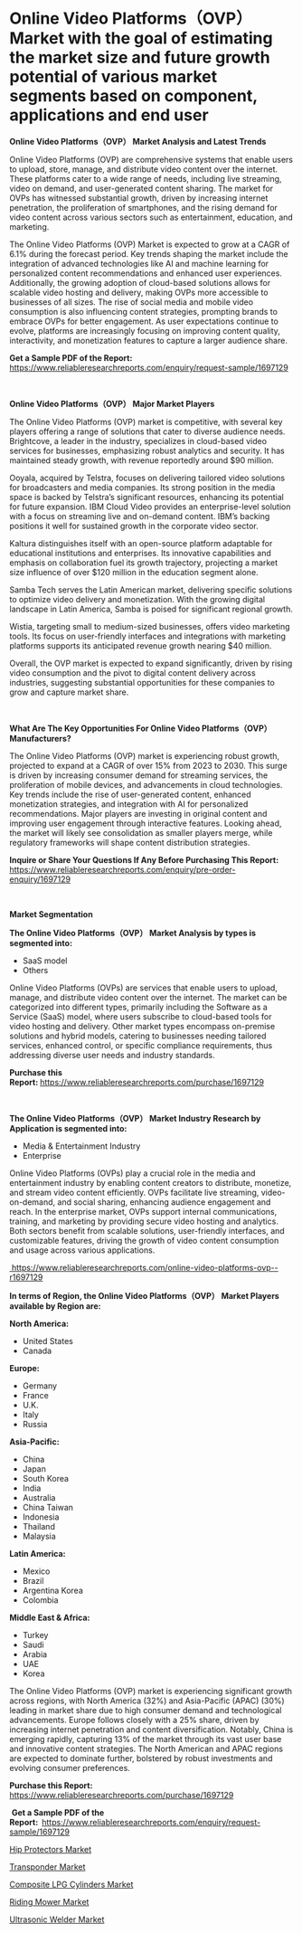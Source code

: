 <p><h1>Online Video Platforms（OVP） Market with the goal of estimating the market size and future growth potential of various market segments based on component, applications and end user</h1></p><p><strong>Online Video Platforms（OVP） Market Analysis and Latest Trends</strong></p>
<p><p>Online Video Platforms (OVP) are comprehensive systems that enable users to upload, store, manage, and distribute video content over the internet. These platforms cater to a wide range of needs, including live streaming, video on demand, and user-generated content sharing. The market for OVPs has witnessed substantial growth, driven by increasing internet penetration, the proliferation of smartphones, and the rising demand for video content across various sectors such as entertainment, education, and marketing.</p><p>The Online Video Platforms (OVP) Market is expected to grow at a CAGR of 6.1% during the forecast period. Key trends shaping the market include the integration of advanced technologies like AI and machine learning for personalized content recommendations and enhanced user experiences. Additionally, the growing adoption of cloud-based solutions allows for scalable video hosting and delivery, making OVPs more accessible to businesses of all sizes. The rise of social media and mobile video consumption is also influencing content strategies, prompting brands to embrace OVPs for better engagement. As user expectations continue to evolve, platforms are increasingly focusing on improving content quality, interactivity, and monetization features to capture a larger audience share.</p></p>
<p><strong>Get a Sample PDF of the Report:&nbsp;</strong> <a href="https://www.reliableresearchreports.com/enquiry/request-sample/1697129?utm_campaign=1738&utm_medium=2&utm_source=Github&utm_content=ia&utm_term=20102024&utm_id=online-video-platformsovp">https://www.reliableresearchreports.com/enquiry/request-sample/1697129</a></p>
<p>&nbsp;</p>
<p><strong>Online Video Platforms（OVP） Major Market Players</strong></p>
<p><p>The Online Video Platforms (OVP) market is competitive, with several key players offering a range of solutions that cater to diverse audience needs. Brightcove, a leader in the industry, specializes in cloud-based video services for businesses, emphasizing robust analytics and security. It has maintained steady growth, with revenue reportedly around $90 million.</p><p>Ooyala, acquired by Telstra, focuses on delivering tailored video solutions for broadcasters and media companies. Its strong position in the media space is backed by Telstra’s significant resources, enhancing its potential for future expansion. IBM Cloud Video provides an enterprise-level solution with a focus on streaming live and on-demand content. IBM’s backing positions it well for sustained growth in the corporate video sector.</p><p>Kaltura distinguishes itself with an open-source platform adaptable for educational institutions and enterprises. Its innovative capabilities and emphasis on collaboration fuel its growth trajectory, projecting a market size influence of over $120 million in the education segment alone.</p><p>Samba Tech serves the Latin American market, delivering specific solutions to optimize video delivery and monetization. With the growing digital landscape in Latin America, Samba is poised for significant regional growth.</p><p>Wistia, targeting small to medium-sized businesses, offers video marketing tools. Its focus on user-friendly interfaces and integrations with marketing platforms supports its anticipated revenue growth nearing $40 million.</p><p>Overall, the OVP market is expected to expand significantly, driven by rising video consumption and the pivot to digital content delivery across industries, suggesting substantial opportunities for these companies to grow and capture market share.</p></p>
<p>&nbsp;</p>
<p><strong>What Are The Key Opportunities For Online Video Platforms（OVP） Manufacturers?</strong></p>
<p><p>The Online Video Platforms (OVP) market is experiencing robust growth, projected to expand at a CAGR of over 15% from 2023 to 2030. This surge is driven by increasing consumer demand for streaming services, the proliferation of mobile devices, and advancements in cloud technologies. Key trends include the rise of user-generated content, enhanced monetization strategies, and integration with AI for personalized recommendations. Major players are investing in original content and improving user engagement through interactive features. Looking ahead, the market will likely see consolidation as smaller players merge, while regulatory frameworks will shape content distribution strategies.</p></p>
<p><strong>Inquire or Share Your Questions If Any Before Purchasing This Report:</strong> <a href="https://www.reliableresearchreports.com/enquiry/pre-order-enquiry/1697129?utm_campaign=1738&utm_medium=2&utm_source=Github&utm_content=ia&utm_term=20102024&utm_id=online-video-platformsovp">https://www.reliableresearchreports.com/enquiry/pre-order-enquiry/1697129</a></p>
<p>&nbsp;</p>
<p><strong>Market Segmentation</strong></p>
<p><strong>The Online Video Platforms（OVP） Market Analysis by types is segmented into:</strong></p>
<p><ul><li>SaaS model</li><li>Others</li></ul></p>
<p><p>Online Video Platforms (OVPs) are services that enable users to upload, manage, and distribute video content over the internet. The market can be categorized into different types, primarily including the Software as a Service (SaaS) model, where users subscribe to cloud-based tools for video hosting and delivery. Other market types encompass on-premise solutions and hybrid models, catering to businesses needing tailored services, enhanced control, or specific compliance requirements, thus addressing diverse user needs and industry standards.</p></p>
<p><strong>Purchase this Report:&nbsp;</strong><a href="https://www.reliableresearchreports.com/purchase/1697129?utm_campaign=1738&utm_medium=2&utm_source=Github&utm_content=ia&utm_term=20102024&utm_id=online-video-platformsovp">https://www.reliableresearchreports.com/purchase/1697129</a></p>
<p>&nbsp;</p>
<p><strong>The Online Video Platforms（OVP） Market Industry Research by Application is segmented into:</strong></p>
<p><ul><li>Media & Entertainment Industry</li><li>Enterprise</li></ul></p>
<p><p>Online Video Platforms (OVPs) play a crucial role in the media and entertainment industry by enabling content creators to distribute, monetize, and stream video content efficiently. OVPs facilitate live streaming, video-on-demand, and social sharing, enhancing audience engagement and reach. In the enterprise market, OVPs support internal communications, training, and marketing by providing secure video hosting and analytics. Both sectors benefit from scalable solutions, user-friendly interfaces, and customizable features, driving the growth of video content consumption and usage across various applications.</p></p>
<p><a href="https://www.reliableresearchreports.com/online-video-platforms-ovp--r1697129?utm_campaign=1738&utm_medium=2&utm_source=Github&utm_content=ia&utm_term=20102024&utm_id=online-video-platformsovp">&nbsp;https://www.reliableresearchreports.com/online-video-platforms-ovp--r1697129</a></p>
<p><strong>In terms of Region, the Online Video Platforms（OVP） Market Players available by Region are:</strong></p>
<p>
    <p> <strong> North America: </strong>
        <ul>
            <li>United States</li>
            <li>Canada</li>
        </ul>
        </p> 
    <p> <strong> Europe: </strong>
        <ul>
            <li>Germany</li>
            <li>France</li>
            <li>U.K.</li>
            <li>Italy</li>
            <li>Russia</li>
        </ul>
        </p> 
    <p> <strong> Asia-Pacific: </strong>
        <ul>
            <li>China</li>
            <li>Japan</li>
            <li>South Korea</li>
            <li>India</li>
            <li>Australia</li>
            <li>China Taiwan</li>
            <li>Indonesia</li>
            <li>Thailand</li>
            <li>Malaysia</li>
        </ul>
        </p> 
    <p> <strong> Latin America: </strong>
        <ul>
            <li>Mexico</li>
            <li>Brazil</li>
            <li>Argentina Korea</li>
            <li>Colombia</li>
        </ul>
        </p> 
    <p> <strong> Middle East & Africa: </strong>
        <ul>
            <li>Turkey</li>
            <li>Saudi</li>
            <li>Arabia</li>
            <li>UAE</li>
            <li>Korea</li>
        </ul>
    </p>
    </p>
<p><p>The Online Video Platforms (OVP) market is experiencing significant growth across regions, with North America (32%) and Asia-Pacific (APAC) (30%) leading in market share due to high consumer demand and technological advancements. Europe follows closely with a 25% share, driven by increasing internet penetration and content diversification. Notably, China is emerging rapidly, capturing 13% of the market through its vast user base and innovative content strategies. The North American and APAC regions are expected to dominate further, bolstered by robust investments and evolving consumer preferences.</p></p>
<p><strong>Purchase this Report: </strong><a href="https://www.reliableresearchreports.com/purchase/1697129?utm_campaign=1738&utm_medium=2&utm_source=Github&utm_content=ia&utm_term=20102024&utm_id=online-video-platformsovp">https://www.reliableresearchreports.com/purchase/1697129</a></p>
<p>&nbsp;<strong>Get a Sample PDF of the Report:&nbsp;&nbsp;</strong><a href="https://www.reliableresearchreports.com/enquiry/request-sample/1697129?utm_campaign=1738&utm_medium=2&utm_source=Github&utm_content=ia&utm_term=20102024&utm_id=online-video-platformsovp">https://www.reliableresearchreports.com/enquiry/request-sample/1697129</a></p>
<p><strong></strong></p>
<p><p><a href="https://www.linkedin.com/pulse/hip-protectors-market-analysis-report-global-insights-region-qcace?utm_campaign=1738&utm_medium=2&utm_source=Github&utm_content=ia&utm_term=20102024&utm_id=online-video-platformsovp">Hip Protectors Market</a></p><p><a href="https://www.linkedin.com/pulse/transponder-market-research-report-exploring-size-revenue-kdz4f?utm_campaign=1738&utm_medium=2&utm_source=Github&utm_content=ia&utm_term=20102024&utm_id=online-video-platformsovp">Transponder Market</a></p><p><a href="https://www.linkedin.com/pulse/composite-lpg-cylinders-market-analysis-report-global-insights-iydpf?utm_campaign=1738&utm_medium=2&utm_source=Github&utm_content=ia&utm_term=20102024&utm_id=online-video-platformsovp">Composite LPG Cylinders Market</a></p><p><a href="https://www.linkedin.com/pulse/riding-mower-market-revolution-size-share-emerging-trends-pkzwf?utm_campaign=1738&utm_medium=2&utm_source=Github&utm_content=ia&utm_term=20102024&utm_id=online-video-platformsovp">Riding Mower Market</a></p><p><a href="https://www.linkedin.com/pulse/emerging-technologies-reshaping-ultrasonic-welder-market-drv2f?utm_campaign=1738&utm_medium=2&utm_source=Github&utm_content=ia&utm_term=20102024&utm_id=online-video-platformsovp">Ultrasonic Welder Market</a></p></p>